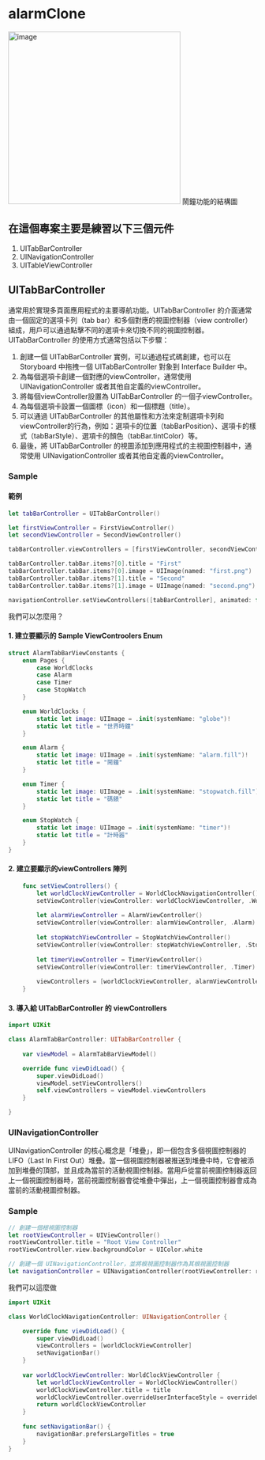# alarmClone

<img width="349" alt="image" src="https://user-images.githubusercontent.com/40844393/228440643-ca8110d1-8c74-4656-9838-3cf09f783eff.png">
鬧鐘功能的結構圖

## 在這個專案主要是練習以下三個元件
1. UITabBarController
2. UINavigationController
3. UITableViewController


## UITabBarController
通常用於實現多頁面應用程式的主要導航功能。UITabBarController 的介面通常由一個固定的選項卡列（tab bar）和多個對應的視圖控制器（view controller）組成，用戶可以通過點擊不同的選項卡來切換不同的視圖控制器。
UITabBarController 的使用方式通常包括以下步驟：

1. 創建一個 UITabBarController 實例，可以通過程式碼創建，也可以在 Storyboard 中拖拽一個 UITabBarController 對象到 Interface Builder 中。
2. 為每個選項卡創建一個對應的viewController，通常使用 UINavigationController 或者其他自定義的viewController。
3. 將每個viewController設置為 UITabBarController 的一個子viewController。
4. 為每個選項卡設置一個圖標（icon）和一個標題（title）。
5. 可以通過 UITabBarController 的其他屬性和方法來定制選項卡列和viewController的行為，例如：選項卡的位置（tabBarPosition）、選項卡的樣式（tabBarStyle）、選項卡的顏色（tabBar.tintColor）等。
6. 最後，將 UITabBarController 的視圖添加到應用程式的主視圖控制器中，通常使用 UINavigationController 或者其他自定義的viewController。

### Sample 
#### 範例
```swift
let tabBarController = UITabBarController()

let firstViewController = FirstViewController()
let secondViewController = SecondViewController()

tabBarController.viewControllers = [firstViewController, secondViewController]

tabBarController.tabBar.items?[0].title = "First"
tabBarController.tabBar.items?[0].image = UIImage(named: "first.png")
tabBarController.tabBar.items?[1].title = "Second"
tabBarController.tabBar.items?[1].image = UIImage(named: "second.png")

navigationController.setViewControllers([tabBarController], animated: false)

```
我們可以怎麼用？
#### 1. 建立要顯示的 Sample ViewControolers Enum
```swift
struct AlarmTabBarViewConstants {
    enum Pages {
        case WorldClocks
        case Alarm
        case Timer
        case StopWatch
    }

    enum WorldClocks {
        static let image: UIImage = .init(systemName: "globe")!
        static let title = "世界時鐘"
    }

    enum Alarm {
        static let image: UIImage = .init(systemName: "alarm.fill")!
        static let title = "鬧鐘"
    }

    enum Timer {
        static let image: UIImage = .init(systemName: "stopwatch.fill")!
        static let title = "碼錶"
    }

    enum StopWatch {
        static let image: UIImage = .init(systemName: "timer")!
        static let title = "計時器"
    }
}
```
#### 2. 建立要顯示的viewControllers 陣列
```swift
    func setViewControllers() {
        let worldClockViewController = WorldClockNavigationController()
        setViewController(viewController: worldClockViewController, .WorldClocks)
        
        let alarmViewController = AlarmViewController()
        setViewController(viewController: alarmViewController, .Alarm)
        
        let stopWatchViewController = StopWatchViewController()
        setViewController(viewController: stopWatchViewController, .StopWatch)
        
        let timerViewController = TimerViewController()
        setViewController(viewController: timerViewController, .Timer)
        
        viewControllers = [worldClockViewController, alarmViewController, timerViewController, stopWatchViewController]
    }
```
#### 3. 導入給 UITabBarController 的 viewControllers
```swift
import UIKit

class AlarmTabBarController: UITabBarController {
    
    var viewModel = AlarmTabBarViewModel()

    override func viewDidLoad() {
        super.viewDidLoad()
        viewModel.setViewControllers()
        self.viewControllers = viewModel.viewControllers
    }

}

```
### UINavigationController
UINavigationController 的核心概念是「堆疊」，即一個包含多個視圖控制器的 LIFO（Last In First Out）堆疊。當一個視圖控制器被推送到堆疊中時，它會被添加到堆疊的頂部，並且成為當前的活動視圖控制器。當用戶從當前視圖控制器返回上一個視圖控制器時，當前視圖控制器會從堆疊中彈出，上一個視圖控制器會成為當前的活動視圖控制器。

### Sample
```swift
// 創建一個根視圖控制器
let rootViewController = UIViewController()
rootViewController.title = "Root View Controller"
rootViewController.view.backgroundColor = UIColor.white

// 創建一個 UINavigationController，並將根視圖控制器作為其根視圖控制器
let navigationController = UINavigationController(rootViewController: rootViewController)

```
我們可以這麼做
```swift
import UIKit

class WorldClockNavigationController: UINavigationController {

    override func viewDidLoad() {
        super.viewDidLoad()
        viewControllers = [worldClockViewController]
        setNavigationBar()
    }
    
    var worldClockViewController: WorldClockViewController {
        let worldClockViewController = WorldClockViewController()
        worldClockViewController.title = title
        worldClockViewController.overrideUserInterfaceStyle = overrideUserInterfaceStyle
        return worldClockViewController
    }
    
    func setNavigationBar() {
        navigationBar.prefersLargeTitles = true
    }
}
```
